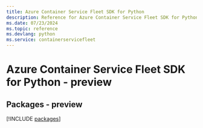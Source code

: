 ```yaml
---
title: Azure Container Service Fleet SDK for Python
description: Reference for Azure Container Service Fleet SDK for Python
ms.date: 07/23/2024
ms.topic: reference
ms.devlang: python
ms.service: containerservicefleet
---
```

# Azure Container Service Fleet SDK for Python - preview
## Packages - preview
[!INCLUDE [packages](container-service-fleet-index.md)]